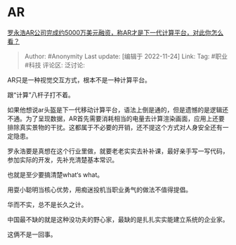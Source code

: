 # AR
[罗永浩AR公司完成约5000万美元融资，称AR才是下一代计算平台，对此你怎么看？](https://www.zhihu.com/question/568365475/answer/2771641450)

> Author: #Anonymity
> Last update: [编辑于 2022-11-24]
> Link:
> Tag: #职业 #科技
> 评论区:
> 泛讨论:

AR只是一种视觉交互方式，根本不是一种计算平台。

跟“计算”八杆子打不着。

如果他想说ar头盔是下一代移动计算平台，语法上倒是通的，但是遗憾的是逻辑还不通。为了呈现数据，AR首先需要消耗相当的电量去计算渲染画面，应用上还要排除真实景物的干扰。这都属于不必要的开销，还不提这个方式对人身安全还有一定隐患。

罗永浩要是真想在这个行业里做，就要老老实实去补补课，最好亲手写一写代码，参加实际的开发，先补充清楚基本常识。

也就是至少要搞清楚what‘s what。

用耍小聪明当核心优势，用痴迷投机当职业勇气的做法不值得提倡。

华而不实，总不是长久之计。

中国最不缺的就是这种没功夫的野心家，最缺的是扎扎实实能建立系统的企业家。

这俩不是一回事。
